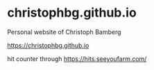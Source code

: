 # christophbg.github.io
Personal website of Christoph Bamberg

https://christophbg.github.io 


hit counter through https://hits.seeyoufarm.com/
